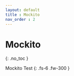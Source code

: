 ```yaml
---
layout: default
title : Mockito
nav_order : 2
---
```


# Mockito
{: .no_toc }

Mockito Test
{: .fs-6 .fw-300 }